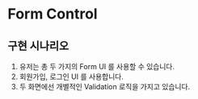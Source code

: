 # Form Control

## 구현 시나리오

1. 유저는 총 두 가지의 Form UI 를 사용할 수 있습니다.
2. 회원가입, 로그인 UI 를 사용합니다.
3. 두 화면에선 개별적인 Validation 로직을 가지고 있습니다.
